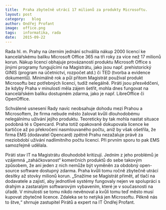 ```yaml
---
title:	Praha zbytečně utrácí 17 milionů za produkty Microsoftu.
layout:	post
category:	blog
author:	Ondřej Profant
image:	office.png
tags:	informatika, rada
date:	2015-09-22
---
```


Rada hl. m. Prahy na úterním jednání schválila nákup 2000 licencí ke kancelářskému balíku Microsoft Office 365 na tři roky za více než 17 milionů korun. Nákup licencí obhajuje provázaností produktu Microsoft Office s jinými programy fungujícími na Magistrátu, jako jsou např. prehistorický GINIS (program na účetnictví, rozpočet atd.) či TED (tvorba a evidence dokumentů). Minimálně rok a půl přitom Magistrát používal produkt Microsoftu bez potřebných licencí, tudíž nelegálně. Piráti jsou přesvědčeni, že kdyby Praha v minulosti měla zájem šetřit, mohla dnes fungovat na kancelářském balíku dostupném zdarma, jako je např. LibreOffice či OpenOffice.

Schválené usnesení Rady navíc neobsahuje dohodu mezi Prahou a Microsoftem, že firma nebude město žalovat kvůli dlouhodobému nelegálnímu užívání jejího produktu. Teoreticky by tak mohla nastat situace podobná té s Opencard. Praha totiž opakovaně dokupovala licence ke kartičce až po překročení nasmlouvaného počtu, aniž by však ošetřila, že firma EMS (dodavatel Opencard) zpětně Prahu nezažaluje právě za meziobdobí užívání nadlimitního počtu licencí. Při prvním sporu to pak EMS samozřejmě udělala.

Piráti stav IT na Magistrátu dlouhodobě kritizují. Jedním z jeho problémů je vzájemná „zaháčkovanost“ komerčních produktů do sebe takovým způsobem, že ani jeden z nich nemůže být vyměněn za obdobný open-source software dostupný zdarma. Praha kvůli tomu ročně zbytečně utrácí desítky až stovky milionů korun. „Snažíme se Magistrát přimět, ať tlačí na dodavatele a zajistí, aby jednotlivé systémy fungovaly nejen ve spolupráci s drahým a zastaralým softwarovým vybavením, které je v současnosti na úřadě. V minulosti se tomu nikdo nevěnoval a kvůli tomu teď město musí kupovat zbytečné licence. Zdaleka se to netýká jen Microsoftu. Pěkně nás to štve,“ shrnuje zastupitel Pirátů a expert na IT Ondřej Profant.


